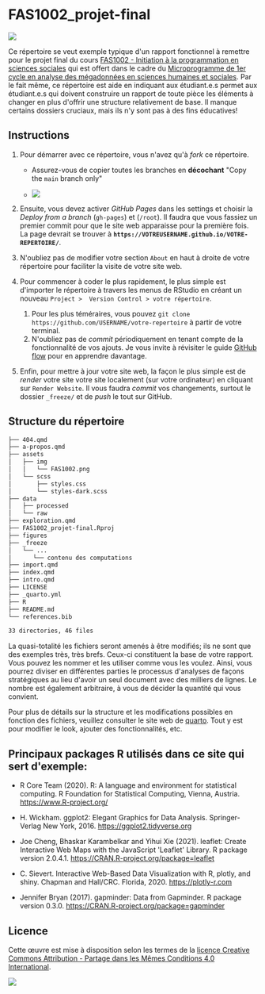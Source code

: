 # FAS1002_projet-final

[![](https://img.shields.io/badge/Licence-CC%20BY--SA%204.0-lightgrey.svg)](http://creativecommons.org/licenses/by-sa/4.0/deed.fr)

Ce répertoire se veut exemple typique d'un rapport fonctionnel à remettre pour
le projet final du cours [FAS1002 - Initiation à la programmation en sciences
sociales](https://admission.umontreal.ca/cours-et-horaires/cours/fas-1002/) qui
est offert dans le cadre du [Microprogramme de 1er cycle en analyse des
mégadonnées en sciences humaines et
sociales](https://admission.umontreal.ca/programmes/microprogramme-de-1er-cycle-en-analyse-des-megadonnees-en-sciences-humaines-et-sociales/structure-du-programme/).
Par le fait même, ce répertoire est aide en indiquant aux étudiant.e.s permet
aux étudiant.e.s qui doivent construire un rapport de toute pièce les éléments
à changer en plus d'offrir une structure relativement de base. Il manque
certains dossiers cruciaux, mais ils n'y sont pas à des fins éducatives!

## Instructions

1.  Pour démarrer avec ce répertoire, vous n'avez qu'à *fork* ce répertoire.

    -   Assurez-vous de copier toutes les branches en **décochant** "Copy the
        `main` branch only"

    -   ![](/assets/img/copy_all_branches.png)

2.  Ensuite, vous devez activer *GitHub Pages* dans les settings et choisir la
    *Deploy from a branch* (`gh-pages`) et (`/root`). Il faudra que vous fassiez un premier
    commit pour que le site web apparaisse pour la première fois. La page
    devrait se trouver à
    **`https://VOTREUSERNAME.github.io/VOTRE-REPERTOIRE/`**.

3.  N'oubliez pas de modifier votre section `About` en haut à droite de votre
    répertoire pour faciliter la visite de votre site web.

4.  Pour commencer à coder le plus rapidement, le plus simple est d'importer le
    répertoire à travers les menus de RStudio en créant un nouveau
    `Project >  Version Control > votre répertoire`.

    1.  Pour les plus téméraires, vous pouvez
        `git clone https://github.com/USERNAME/votre-repertoire` à partir de
        votre terminal.
    2.  N'oubliez pas de *commit* périodiquement en tenant compte de la
        fonctionnalité de vos ajouts. Je vous invite à révisiter le guide
        [GitHub
        flow](https://docs.github.com/en/get-started/quickstart/github-flow)
        pour en apprendre davantage.

5.  Enfin, pour mettre à jour votre site web, la façon le plus simple est de
    *render* votre site votre site localement (sur votre ordinateur) en
    cliquant sur `Render Website`. Il vous faudra *commit* vos changements,
    surtout le dossier `_freeze/` et de *push* le tout sur GitHub.

## Structure du répertoire

``` bash
├── 404.qmd
├── a-propos.qmd
├── assets
│   ├── img
│   │   └── FAS1002.png
│   └── scss
│       ├── styles.css
│       └── styles-dark.scss
├── data
│   ├── processed
│   └── raw
├── exploration.qmd
├── FAS1002_projet-final.Rproj
├── figures
├── _freeze
│   └── ...
│      └── contenu des computations
├── import.qmd
├── index.qmd
├── intro.qmd
├── LICENSE
├── _quarto.yml
├── R
├── README.md
└── references.bib

33 directories, 46 files
```

La quasi-totalité les fichiers seront amenés à être modifiés; ils ne sont que
des exemples très, très brefs. Ceux-ci constituent la base de votre rapport.
Vous pouvez les nommer et les utiliser comme vous les voulez. Ainsi, vous
pourrez diviser en différentes parties le processus d'analyses de façons
stratégiques au lieu d'avoir un seul document avec des milliers de lignes. Le
nombre est également arbitraire, à vous de décider la quantité qui vous
convient.

Pour plus de détails sur la structure et les modifications possibles en
fonction des fichiers, veuillez consulter le site web de
[quarto](https://quarto.org). Tout y est pour modifier le look, ajouter des
fonctionnalités, etc.

## Principaux packages R utilisés dans ce site qui sert d'exemple:

-   R Core Team (2020). R: A language and environment for statistical
    computing. R Foundation for Statistical Computing, Vienna, Austria.
    <https://www.R-project.org/>

-   H. Wickham. ggplot2: Elegant Graphics for Data Analysis. Springer-Verlag
    New York, 2016. <https://ggplot2.tidyverse.org>

-   Joe Cheng, Bhaskar Karambelkar and Yihui Xie (2021). leaflet: Create
    Interactive Web Maps with the JavaScript 'Leaflet' Library. R package
    version 2.0.4.1. <https://CRAN.R-project.org/package=leaflet>

-   C. Sievert. Interactive Web-Based Data Visualization with R, plotly, and
    shiny. Chapman and Hall/CRC. Florida, 2020. <https://plotly-r.com>

-   Jennifer Bryan (2017). gapminder: Data from Gapminder. R package version
    0.3.0. <https://CRAN.R-project.org/package=gapminder>

## Licence

Cette œuvre est mise à disposition selon les termes de la [licence Creative
Commons Attribution - Partage dans les Mêmes Conditions 4.0
International](http://creativecommons.org/licenses/by-sa/4.0/deed.fr).

[![](https://licensebuttons.net/l/by-sa/4.0/88x31.png)](http://creativecommons.org/licenses/by-sa/4.0/deed.fr)
